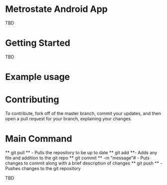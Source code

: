 # Metrostate Android App

TBD

# Getting Started

TBD
# Example usage


# Contributing

To contribute, fork off of the master branch, commit your updates, and then open a pull request for your branch, explaining your changes.

# Main Command
** git pull ** - Pulls the repository to be up to date
** git add **- Adds any file and addition to the git repo
** git commit ** -m "message"# - Puts changes to commit along with a brief description of changes
** git push ** - Pushes changes to the git repository

TBD
